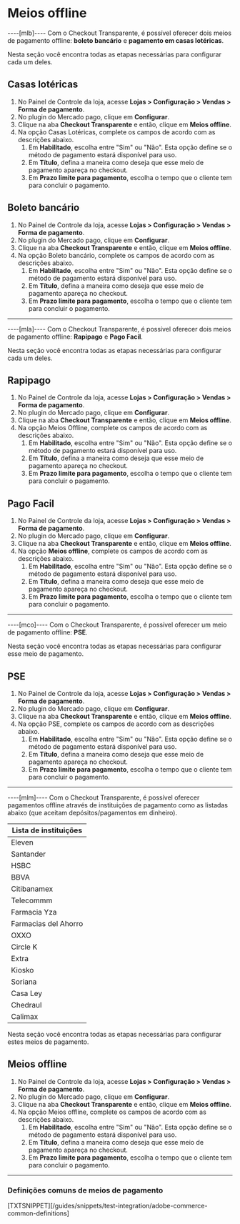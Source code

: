 # Meios offline

----[mlb]----
Com o Checkout Transparente, é possível oferecer dois meios de pagamento offline: **boleto bancário** e **pagamento em casas lotéricas**.

Nesta seção você encontra todas as etapas necessárias para configurar cada um deles.

## Casas lotéricas

1. No Painel de Controle da loja, acesse **Lojas > Configuração > Vendas > Forma de pagamento**.
2. No plugin do Mercado pago, clique em **Configurar**.
3. Clique na aba **Checkout Transparente** e então, clique em **Meios offline**.
4. Na opção Casas Lotéricas, complete os campos de acordo com as descrições abaixo.
    1. Em **Habilitado**, escolha entre "Sim" ou "Não". Esta opção define se o método de pagamento estará disponível para uso.
    2. Em **Título**, defina a maneira como deseja que esse meio de pagamento apareça no checkout.
    3. Em **Prazo limite para pagamento**, escolha o tempo que o cliente tem para concluir o pagamento.

## Boleto bancário

1. No Painel de Controle da loja, acesse **Lojas > Configuração > Vendas > Forma de pagamento**.
2. No plugin do Mercado pago, clique em **Configurar**.
3. Clique na aba **Checkout Transparente** e então, clique em **Meios offline**.
4. Na opção Boleto bancário, complete os campos de acordo com as descrições abaixo.
    1. Em **Habilitado**, escolha entre "Sim" ou "Não". Esta opção define se o método de pagamento estará disponível para uso.
    2. Em **Título**, defina a maneira como deseja que esse meio de pagamento apareça no checkout.
    3. Em **Prazo limite para pagamento**, escolha o tempo que o cliente tem para concluir o pagamento.

------------
----[mla]----
Com o Checkout Transparente, é possível oferecer dois meios de pagamento offline: **Rapipago** e **Pago Facil**.

Nesta seção você encontra todas as etapas necessárias para configurar cada um deles.

## Rapipago

1. No Painel de Controle da loja, acesse **Lojas > Configuração > Vendas > Forma de pagamento**.
2. No plugin do Mercado pago, clique em **Configurar**.
3. Clique na aba **Checkout Transparente** e então, clique em **Meios offline**.
4. Na opção Meios Offline, complete os campos de acordo com as descrições abaixo.
    1. Em **Habilitado**, escolha entre "Sim" ou "Não". Esta opção define se o método de pagamento estará disponível para uso.
    2. Em **Título**, defina a maneira como deseja que esse meio de pagamento apareça no checkout.
    3. Em **Prazo limite para pagamento**, escolha o tempo que o cliente tem para concluir o pagamento.

## Pago Facil

1. No Painel de Controle da loja, acesse **Lojas > Configuração > Vendas > Forma de pagamento**.
2. No plugin do Mercado pago, clique em **Configurar**.
3. Clique na aba **Checkout Transparente** e então, clique em **Meios offline**.
4. Na opção **Meios offline**, complete os campos de acordo com as descrições abaixo.
    1. Em **Habilitado**, escolha entre "Sim" ou "Não". Esta opção define se o método de pagamento estará disponível para uso.
    2. Em **Título**, defina a maneira como deseja que esse meio de pagamento apareça no checkout.
    3. Em **Prazo limite para pagamento**, escolha o tempo que o cliente tem para concluir o pagamento.

------------
----[mco]----
Com o Checkout Transparente, é possível oferecer um meio de pagamento offline: **PSE**.

Nesta seção você encontra todas as etapas necessárias para configurar esse meio de pagamento.

## PSE

1. No Painel de Controle da loja, acesse **Lojas > Configuração > Vendas > Forma de pagamento**.
2. No plugin do Mercado pago, clique em **Configurar**.
3. Clique na aba **Checkout Transparente** e então, clique em **Meios offline**.
4. Na opção PSE, complete os campos de acordo com as descrições abaixo.
    1. Em **Habilitado**, escolha entre "Sim" ou "Não". Esta opção define se o método de pagamento estará disponível para uso.
    2. Em **Título**, defina a maneira como deseja que esse meio de pagamento apareça no checkout.
    3. Em **Prazo limite para pagamento**, escolha o tempo que o cliente tem para concluir o pagamento.

------------
----[mlm]----
Com o Checkout Transparente, é possível oferecer pagamentos offline através de instituições de pagamento como as listadas abaixo (que aceitam depósitos/pagamentos em dinheiro).

| Lista de instituições |
| --- |
| Eleven |
| Santander |
| HSBC |
| BBVA |
| Citibanamex |
| Telecommm |
| Farmacia Yza |
| Farmacias del Ahorro |
| OXXO |
| Circle K |
| Extra |
| Kiosko |
| Soriana |
| Casa Ley |
| Chedraul |
| Calimax |

Nesta seção você encontra todas as etapas necessárias para configurar estes meios de pagamento.

## Meios offline

1. No Painel de Controle da loja, acesse **Lojas > Configuração > Vendas > Forma de pagamento**.
2. No plugin do Mercado pago, clique em **Configurar**.
3. Clique na aba **Checkout Transparente** e então, clique em **Meios offline**.
4. Na opção Meios offline, complete os campos de acordo com as descrições abaixo.
    1. Em **Habilitado**, escolha entre "Sim" ou "Não". Esta opção define se o método de pagamento estará disponível para uso.
    2. Em **Título**, defina a maneira como deseja que esse meio de pagamento apareça no checkout.
    3. Em **Prazo limite para pagamento**, escolha o tempo que o cliente tem para concluir o pagamento.

------------
### Definições comuns de meios de pagamento

[TXTSNIPPET][/guides/snippets/test-integration/adobe-commerce-common-definitions]